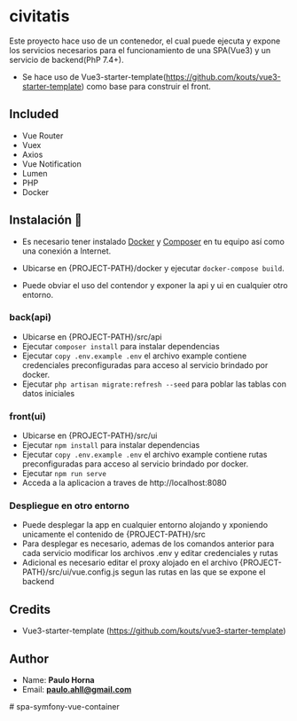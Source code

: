 # civitatis
Este proyecto hace uso de un contenedor, el cual puede ejecuta y expone los servicios necesarios para el funcionamiento de una SPA(Vue3) y un servicio de backend(PhP 7.4+).
* Se hace uso de Vue3-starter-template(https://github.com/kouts/vue3-starter-template) como base para construir el front.

## Included
 * Vue Router
 * Vuex
 * Axios
 * Vue Notification
 * Lumen 
 * PHP
 * Docker
 
## Instalación 🔧
* Es necesario tener instalado [Docker](https://docs.docker.com/engine/install/) y [Composer](https://docs.docker.com/compose/install/)  en tu equipo así como una  conexión a Internet.

* Ubicarse en {PROJECT-PATH}/docker  y ejecutar `docker-compose build`.
* Puede obviar el uso del contendor y exponer la api y ui en cualquier otro entorno.

### back(api)
* Ubicarse en {PROJECT-PATH}/src/api
* Ejecutar `composer install` para instalar dependencias
* Ejecutar `copy .env.example .env`  el archivo example contiene credenciales preconfiguradas para acceso al servicio brindado por docker.
* Ejecutar `php artisan migrate:refresh --seed` para poblar las tablas con datos iniciales

### front(ui)
* Ubicarse en {PROJECT-PATH}/src/ui
* Ejecutar `npm install` para instalar dependencias
* Ejecutar `copy .env.example .env`   el archivo example contiene rutas preconfiguradas para acceso al servicio brindado por docker.
* Ejecutar `npm run serve` 
* Acceda a la aplicacion a traves de http://localhost:8080


### Despliegue en otro entorno
* Puede desplegar la app en cualquier entorno alojando y  xponiendo unicamente el contenido de {PROJECT-PATH}/src
* Para desplegar es necesario, ademas de los comandos anterior para cada servicio modificar los archivos .env y editar credenciales y rutas
* Adicional es necesario editar el proxy alojado en el archivo {PROJECT-PATH}/src/ui/vue.config.js segun las rutas en las que se expone el backend

## Credits
* Vue3-starter-template (https://github.com/kouts/vue3-starter-template)

## Author
* Name: **Paulo Horna**
* Email: **paulo.ahll@gmail.com**

#   s p a - s y m f o n y - v u e - c o n t a i n e r  
 